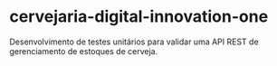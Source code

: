 # cervejaria-digital-innovation-one
Desenvolvimento de testes unitários para validar uma API REST de gerenciamento de estoques de cerveja.
